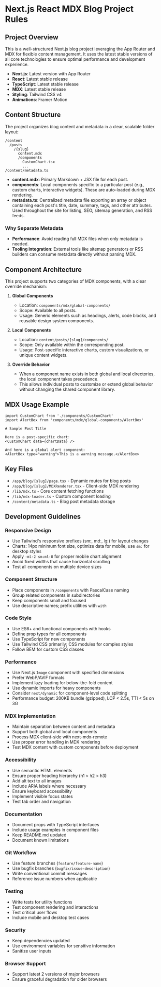 # Next.js React MDX Blog Project Rules

## Project Overview
This is a well-structured Next.js blog project leveraging the App Router and MDX for flexible content management. It uses the latest stable versions of all core technologies to ensure optimal performance and development experience.

* **Next.js**: Latest version with App Router
* **React**: Latest stable release
* **TypeScript**: Latest stable release
* **MDX**: Latest stable release
* **Styling**: Tailwind CSS v4
* **Animations**: Framer Motion

## Content Structure
The project organizes blog content and metadata in a clear, scalable folder layout:

```
/content
  /posts
    /{slug}
      content.mdx
      /components
        CustomChart.tsx
        ...
/content/metadata.ts
```

* **content.mdx**: Primary Markdown + JSX file for each post.
* **components**: Local components specific to a particular post (e.g., custom charts, interactive widgets). These are auto-loaded during MDX rendering.
* **metadata.ts**: Centralized metadata file exporting an array or object containing each post's title, date, summary, tags, and other attributes. Used throughout the site for listing, SEO, sitemap generation, and RSS feeds.

### Why Separate Metadata
* **Performance**: Avoid reading full MDX files when only metadata is needed.
* **Tooling Integration**: External tools like sitemap generators or RSS builders can consume metadata directly without parsing MDX.

## Component Architecture
This project supports two categories of MDX components, with a clear override mechanism:

1. **Global Components**
   * Location: `components/mdx/global-components/`
   * Scope: Available to all posts.
   * Usage: Generic elements such as headings, alerts, code blocks, and reusable design system components.

2. **Local Components**
   * Location: `content/posts/[slug]/components/`
   * Scope: Only available within the corresponding post.
   * Usage: Post-specific interactive charts, custom visualizations, or unique content widgets.

3. **Override Behavior**
   * When a component name exists in both global and local directories, the local component takes precedence.
   * This allows individual posts to customize or extend global behavior without changing the shared component library.

## MDX Usage Example

```mdx
import CustomChart from './components/CustomChart'
import AlertBox from 'components/mdx/global-components/AlertBox'

# Sample Post Title

Here is a post-specific chart:
<CustomChart data={chartData} />

And here is a global alert component:
<AlertBox type="warning">This is a warning message.</AlertBox>
```

## Key Files
- `/app/blog/[slug]/page.tsx` - Dynamic routes for blog posts
- `/app/blog/[slug]/MDXRenderer.tsx` - Client-side MDX rendering
- `/lib/mdx.ts` - Core content fetching functions
- `/lib/mdx-loader.ts` - Custom component loading
- `/content/metadata.ts` - Blog post metadata storage

## Development Guidelines

### Responsive Design
- Use Tailwind's responsive prefixes (sm:, md:, lg:) for layout changes
- Charts: 14px minimum font size, optimize data for mobile, use `sm:` for desktop styles
- Apply `-ml-2 sm:ml-0` for proper mobile chart alignment
- Avoid fixed widths that cause horizontal scrolling
- Test all components on multiple device sizes

### Component Structure
- Place components in `/components` with PascalCase naming
- Group related components in subdirectories
- Keep components small and focused
- Use descriptive names; prefix utilities with `with`

### Code Style
- Use ES6+ and functional components with hooks
- Define prop types for all components
- Use TypeScript for new components
- Use Tailwind CSS primarily; CSS modules for complex styles
- Follow BEM for custom CSS classes

### Performance
- Use Next.js `Image` component with specified dimensions
- Prefer WebP/AVIF formats
- Implement lazy loading for below-the-fold content
- Use dynamic imports for heavy components
- Consider `next/dynamic` for component-level code splitting
- Performance budget: 200KB bundle (gzipped), LCP < 2.5s, TTI < 5s on 3G

### MDX Implementation
- Maintain separation between content and metadata
- Support both global and local components
- Process MDX client-side with next-mdx-remote
- Use proper error handling in MDX rendering
- Test MDX content with custom components before deployment

### Accessibility
- Use semantic HTML elements
- Ensure proper heading hierarchy (h1 > h2 > h3)
- Add alt text to all images
- Include ARIA labels where necessary
- Ensure keyboard accessibility
- Implement visible focus states
- Test tab order and navigation

### Documentation
- Document props with TypeScript interfaces
- Include usage examples in component files
- Keep README.md updated
- Document known limitations

### Git Workflow
- Use feature branches (`feature/feature-name`)
- Use bugfix branches (`bugfix/issue-description`)
- Write conventional commit messages
- Reference issue numbers when applicable

### Testing
- Write tests for utility functions
- Test component rendering and interactions
- Test critical user flows
- Include mobile and desktop test cases

### Security
- Keep dependencies updated
- Use environment variables for sensitive information
- Sanitize user inputs

### Browser Support
- Support latest 2 versions of major browsers
- Ensure graceful degradation for older browsers
